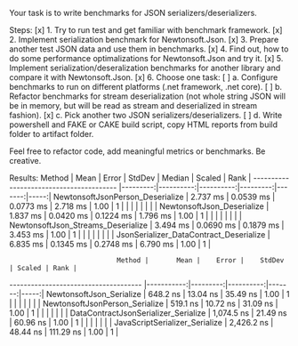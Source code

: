 Your task is to write benchmarks for JSON serializers/deserializers.

Steps:
[x] 1. Try to run test and get familiar with benchmark framework.
[x] 2. Implement serialization benchmark for Newtonsoft.Json.
[x] 3. Prepare another test JSON data and use them in benchmarks.
[x] 4. Find out, how to do some performance optimalizations for Newtonsoft.Json and try it.
[x] 5. Implement serialization/deseralization benchmarks for another library and compare it with Newtonsoft.Json.
[x] 6. Choose one task:
[ ] 	a. Configure benchmarks to run on different platforms (.net framework, .net core).
[ ] 	b. Refactor benchmarks for stream deserialization (not whole string JSON will be in memory, but will be read as stream and deserialized in stream fashion).
[x] 	c. Pick another two JSON serializers/deserializers.
[ ] 	d. Write powershell and FAKE or CAKE build script, copy HTML reports from build folder to artifact folder.

Feel free to refactor code, add meaningful metrics or benchmarks. Be creative.

Results:
                                  Method |     Mean |     Error |    StdDev |   Median | Scaled | Rank |
---------------------------------------- |---------:|----------:|----------:|---------:|-------:|-----:|
        NewtonsoftJsonPerson_Deserialize | 2.737 ms | 0.0539 ms | 0.0773 ms | 2.718 ms |   1.00 |    1 |
                                         |          |           |           |          |        |      |
              NewtonsoftJson_Deserialize | 1.837 ms | 0.0420 ms | 0.1224 ms | 1.796 ms |   1.00 |    1 |
                                         |          |           |           |          |        |      |
      NewtonsoftJson_Streams_Deserialize | 3.494 ms | 0.0690 ms | 0.1879 ms | 3.453 ms |   1.00 |    1 |
                                         |          |           |           |          |        |      |
 JsonSerializer_DataContract_Deserialize | 6.835 ms | 0.1345 ms | 0.2748 ms | 6.790 ms |   1.00 |    1 |

                           
    						   Method |       Mean |    Error |    StdDev | Scaled | Rank |
------------------------------------- |-----------:|---------:|----------:|-------:|-----:|
             NewtonsoftJson_Serialize |   648.2 ns | 13.04 ns |  35.49 ns |   1.00 |    1 |
                                      |            |          |           |        |      |
       NewtonsoftJsonPerson_Serialize |   519.1 ns | 10.72 ns |  31.09 ns |   1.00 |    1 |
                                      |            |          |           |        |      |
 DataContractJsonSerializer_Serialize | 1,074.5 ns | 21.49 ns |  60.96 ns |   1.00 |    1 |
                                      |            |          |           |        |      |
       JavaScriptSerializer_Serialize | 2,426.2 ns | 48.44 ns | 111.29 ns |   1.00 |    1 |
	   
	   